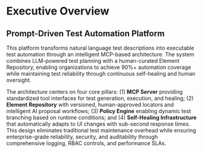 # Executive Overview

## Prompt-Driven Test Automation Platform

This platform transforms natural language test descriptions into executable test automation through an intelligent MCP-based architecture. The system combines LLM-powered test planning with a human-curated Element Repository, enabling organizations to achieve 90%+ automation coverage while maintaining test reliability through continuous self-healing and human oversight.

The architecture centers on four core pillars: (1) **MCP Server** providing standardized tool interfaces for test generation, execution, and healing; (2) **Element Repository** with versioned, human-approved locators and intelligent AI proposal workflows; (3) **Policy Engine** enabling dynamic test branching based on runtime conditions; and (4) **Self-Healing Infrastructure** that automatically adapts to UI changes with sub-second response times. This design eliminates traditional test maintenance overhead while ensuring enterprise-grade reliability, security, and auditability through comprehensive logging, RBAC controls, and performance SLAs.
